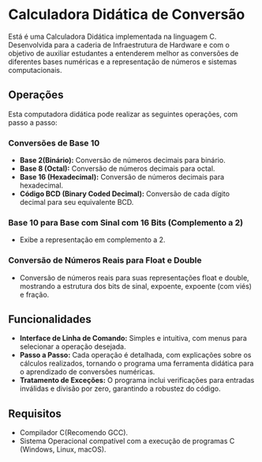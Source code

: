 # Calculadora Didática de Conversão

Está é uma Calculadora Didática implementada na linguagem C. Desenvolvida para a caderia de Infraestrutura de Hardware e com o objetivo de auxiliar estudantes a entenderem melhor as conversões de diferentes bases numéricas e a representação de números e sistemas computacionais.


## Operações

Esta computadora didática pode realizar as seguintes operações, com passo a passo:

### Conversões de Base 10

- **Base 2(Binário):** Conversão de números decimais para binário.
- **Base 8 (Octal):** Conversão de números decimais para octal.
- **Base 16 (Hexadecimal):** Conversão de números decimais para hexadecimal.
- **Código BCD (Binary Coded Decimal):** Conversão de cada dígito decimal para seu equivalente BCD.

### Base 10 para Base com Sinal com 16 Bits (Complemento a 2)

- Exibe a representação em complemento a 2.

### Conversão de Números Reais para Float e Double

- Conversão de números reais para suas representações float e double, mostrando a estrutura dos bits de sinal, expoente, expoente (com viés) e fração.

## Funcionalidades

- **Interface de Linha de Comando:** Simples e intuitiva, com menus para selecionar a operação desejada.
- **Passo a Passo:** Cada operação é detalhada, com explicações sobre os cálculos realizados, tornando o programa uma ferramenta didática para o aprendizado de conversões numéricas.
- **Tratamento de Exceções:** O programa inclui verificações para entradas inválidas e divisão por zero, garantindo a robustez do código.


## Requisitos

- Compilador C(Recomendo GCC).
- Sistema Operacional compatível com a execução de programas C (Windows, Linux, macOS).